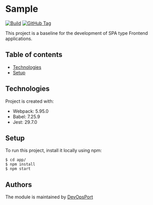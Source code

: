 # Sample

[![Build](https://github.com/devopsport/baseline-nodejs/actions/workflows/main.yml/badge.svg?branch=master)](https://github.com/devopsport/baseline-nodejs/actions/workflows/main.yml)
[![GitHub Tag](https://img.shields.io/github/tag-date/devopsport/baseline-nodejs.svg?style=plastic)](https://github.com/devopsport/baseline-nodejs/tags/)

This project is a baseline for the development of SPA type Frontend applications.

## Table of contents
* [Technologies](#technologies)
* [Setup](#setup)

	
## Technologies
Project is created with:
* Webpack: 5.95.0
* Babel: 7.25.9
* Jest: 29.7.0
	
## Setup
To run this project, install it locally using npm:

```
$ cd app/
$ npm install
$ npm start
```

## Authors

The module is maintained by [DevOpsPort](https://github.com/devopsport)
